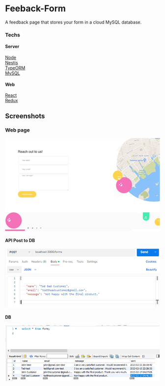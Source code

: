 # Feeback-Form
A feedback page that stores your form in a cloud MySQL database.
### Techs
#### Server
<a href="https://nodejs.org/">Node</a><br>
<a href="https://nestjs.com/">Nestjs</a><br>
<a href="https://typeorm.io/">TypeORM</a><br>
<a href="https://www.mysql.com/">MySQL</a>
#### Web
<a href="reactjs.org/">React</a><br>
<a href="https://redux.js.org/">Redux</a>

## Screenshots
### Web page
![img](https://github.com/wdMeloSatanana/Feeback-Form/blob/master/images/web-page.png?raw=true)

#### API Post to DB
![img](https://github.com/wdMeloSatanana/Feeback-Form/blob/master/images/api-json.png?raw=true)


#### DB
![img](https://github.com/wdMeloSatanana/Feeback-Form/blob/master/images/db.png?raw=true)
